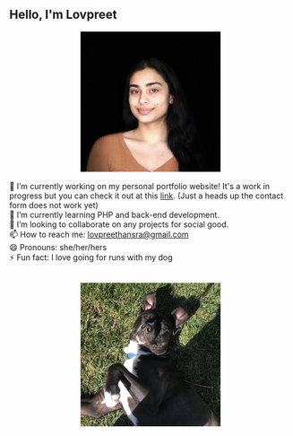 ## Hello, I'm Lovpreet
<p align="center">
<img src="https://github.com/lhansra/lhansra/blob/main/selfie.jpg" alt="me" width="250px"/><br>
</p>

<!--
**lhansra/lhansra** is a ✨ _special_ ✨ repository because its `README.md` (this file) appears on your GitHub profile.

Here are some ideas to get you started:

- 🔭 I’m currently working on my personal portfolio website! It's a work in progress but you can check it out at this [link](https://lh-tech-portfolio.web.app/). (Just a heads up the contact form does not work yet)
- 🌱 I’m currently learning PHP and back-end development.
- 👯 I’m looking to collaborate on any projects for social good.
- 📫 How to reach me: lovpreethansra@gmail.com
- 😄 Pronouns: she/her/hers
- ⚡ Fun fact: I love going for runs with my dog 
-->

 🔭 I’m currently working on my personal portfolio website! It's a work in progress but you can check it out at this [link](https://lh-tech-portfolio.web.app/). (Just a heads up the contact form does not work yet)<br>
 🌱 I’m currently learning PHP and back-end development.<br>
 👯 I’m looking to collaborate on any projects for social good.<br>
 📫 How to reach me: lovpreethansra@gmail.com<br>
 😄 Pronouns: she/her/hers<br>
 ⚡ Fun fact: I love going for runs with my dog<br><br>
 
 <p align="center">
 <img src="https://github.com/lhansra/lhansra/blob/main/chill.jpg" alt="my pup" width="250px"/><br>
 </p>
